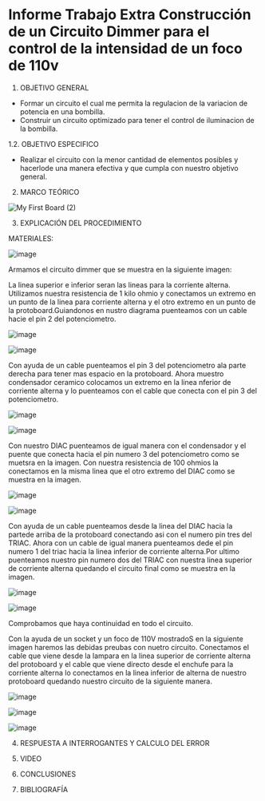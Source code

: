 # Informe Trabajo Extra Construcción de un Circuito Dimmer para el control de la intensidad de un foco de 110v

1. OBJETIVO GENERAL 

* Formar un circuito el cual me permita la regulacion de la variacion de potencia en una bombilla.
* Construir un circuito optimizado para tener el control de iluminacion de la bombilla.

1.2. OBJETIVO ESPECIFICO 

* Realizar el circuito con la menor cantidad de elementos posibles y hacerlode una manera efectiva y que cumpla con nuestro objetivo general.

2. MARCO TEÓRICO 

![My First Board (2)](https://user-images.githubusercontent.com/93899720/150909133-316acfdb-be84-4013-988a-2408d8121bd5.jpg)


3. EXPLICACIÓN DEL PROCEDIMIENTO

MATERIALES: 

![image](https://user-images.githubusercontent.com/93899720/151230305-63d5733f-95c7-483c-8a3b-1ac4bdc8babf.png)

Armamos el circuito dimmer que se muestra en la siguiente imagen: 


La linea superior e inferior seran las lineas para la corriente alterna. Utilizamos nuestra resistencia de 1 kilo ohmio y conectamos un extremo en un punto de la linea para corriente alterna y el otro extremo en un punto de la protoboard.Guiandonos en nustro diagrama puenteamos con un cable hacie el pin 2 del potenciometro.

![image](https://user-images.githubusercontent.com/93899720/151250101-e3a29f50-d9e9-42d6-ae7d-09047bda5ab7.png)

![image](https://user-images.githubusercontent.com/93899720/151250115-bee5a83c-7c7d-459a-97b9-2a637840610b.png)

Con ayuda de un cable puenteamos el pin 3 del potenciometro ala parte derecha para tener mas espacio en la protoboard. Ahora muestro condensador ceramico colocamos un extremo en la linea nferior de corriente alterna y lo puenteamos con el cable que conecta con el pin 3 del potenciometro.

![image](https://user-images.githubusercontent.com/93899720/151249034-45462999-8546-43dd-bc84-2ada6cccbe1d.png)

![image](https://user-images.githubusercontent.com/93899720/151249053-4c1ff8ba-c718-4bc2-9adb-726e099e4df8.png)

Con nuestro DIAC puenteamos de igual manera con el condensador y el puente que conecta hacia el pin numero 3 del potenciometro como se muetsra en la imagen. Con nuestra resistencia de 100 ohmios la conectamos en la misma linea que el otro extremo del DIAC como se muestra en la imagen.

![image](https://user-images.githubusercontent.com/93899720/151247105-033ff071-45cc-4f6c-af7e-a2b6c76ad1a5.png)

![image](https://user-images.githubusercontent.com/93899720/151247190-b32ff358-cc10-4789-b878-a81f4f2ae972.png)

Con ayuda de un cable puenteamos desde la linea del DIAC hacia la partede arriba de la protoboard conectando asi con el numero pin tres del TRIAC. Ahora con un cable de igual manera puenteamos dede el pin numero 1 del triac hacia la linea inferior de corriente alterna.Por ultimo puenteamos nuestro pin numero dos del TRIAC con nuestra linea superior de corriente alterna quedando el circuito final como se muestra en la imagen.

![image](https://user-images.githubusercontent.com/93899720/151245123-0fa5c709-3cfc-401a-aa87-361bec5c47b0.png)

![image](https://user-images.githubusercontent.com/93899720/151245156-dab6bd6b-1847-451d-aefd-02455eaee771.png)


Comprobamos que haya continuidad en todo el circuito.


Con la ayuda de un socket y un foco de 110V mostradoS en la siguiente imagen haremos las debidas preubas con nuetro circuito. Conectamos el cable que viene desde la lampara en la linea superior de corriente alterna del protoboard y el cable que viene directo desde el enchufe para la corriente alterna lo conectamos en la linea inferior de alterna de nuestro protoboard quedando nuestro circuito de la siguiente manera.

![image](https://user-images.githubusercontent.com/93899720/151253394-cda46947-649e-4a87-bb4a-4009809b8643.png)

![image](https://user-images.githubusercontent.com/93899720/151253364-6b2df9c1-9aab-4927-99cc-ee10043088a9.png)

![image](https://user-images.githubusercontent.com/93899720/151253381-44114386-5528-4d31-ac9a-c611ca008719.png)


4. RESPUESTA A INTERROGANTES Y CALCULO DEL ERROR


5. VIDEO


6. CONCLUSIONES


7. BIBLIOGRAFÍA

